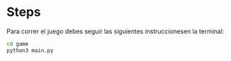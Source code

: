# Steps
Para correr el juego debes seguir las siguientes instruccionesen la terminal:

```sh
cd game 
python3 main.py
```